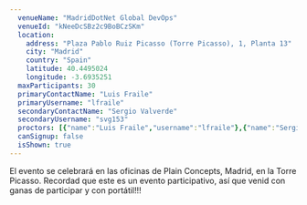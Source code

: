 ```yaml
---
  venueName: "MadridDotNet Global DevOps"
  venueId: "kNeeDcSBz2c9BoBCzSKm"
  location:
    address: "Plaza Pablo Ruiz Picasso (Torre Picasso), 1, Planta 13"
    city: "Madrid"
    country: "Spain"
    latitude: 40.4495024
    longitude: -3.6935251
  maxParticipants: 30
  primaryContactName: "Luis Fraile"
  primaryUsername: "lfraile"
  secondaryContactName: "Sergio Valverde"
  secondaryUsername: "svg153"
  proctors: [{"name":"Luis Fraile","username":"lfraile"},{"name":"Sergio Valverde","username":"svg153"},{"name":"Sergio Navarro","username":"snavarropino"}]
  canSignup: false
  isShown: true
---
```


 
El evento se celebrará en las oficinas de Plain Concepts, Madrid, en la Torre Picasso. Recordad que este es un  evento participativo, así que venid con ganas de participar y con portátil!!!

